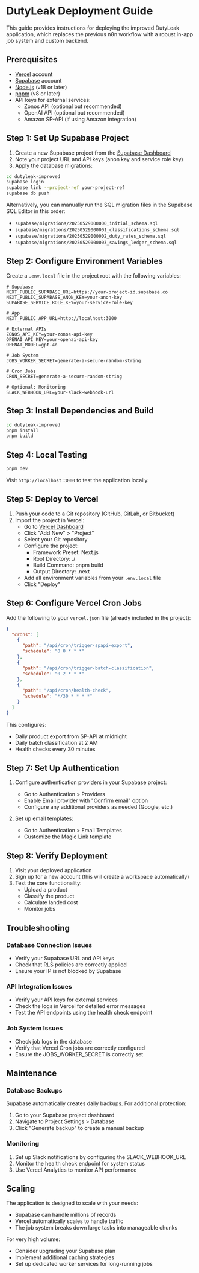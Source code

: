 # DutyLeak Deployment Guide

This guide provides instructions for deploying the improved DutyLeak application, which replaces the previous n8n workflow with a robust in-app job system and custom backend.

## Prerequisites

- [Vercel](https://vercel.com) account
- [Supabase](https://supabase.com) account
- [Node.js](https://nodejs.org) (v18 or later)
- [pnpm](https://pnpm.io) (v8 or later)
- API keys for external services:
  - Zonos API (optional but recommended)
  - OpenAI API (optional but recommended)
  - Amazon SP-API (if using Amazon integration)

## Step 1: Set Up Supabase Project

1. Create a new Supabase project from the [Supabase Dashboard](https://app.supabase.com)
2. Note your project URL and API keys (anon key and service role key)
3. Apply the database migrations:

```bash
cd dutyleak-improved
supabase login
supabase link --project-ref your-project-ref
supabase db push
```

Alternatively, you can manually run the SQL migration files in the Supabase SQL Editor in this order:
- `supabase/migrations/20250529000000_initial_schema.sql`
- `supabase/migrations/20250529000001_classifications_schema.sql`
- `supabase/migrations/20250529000002_duty_rates_schema.sql`
- `supabase/migrations/20250529000003_savings_ledger_schema.sql`

## Step 2: Configure Environment Variables

Create a `.env.local` file in the project root with the following variables:

```
# Supabase
NEXT_PUBLIC_SUPABASE_URL=https://your-project-id.supabase.co
NEXT_PUBLIC_SUPABASE_ANON_KEY=your-anon-key
SUPABASE_SERVICE_ROLE_KEY=your-service-role-key

# App
NEXT_PUBLIC_APP_URL=http://localhost:3000

# External APIs
ZONOS_API_KEY=your-zonos-api-key
OPENAI_API_KEY=your-openai-api-key
OPENAI_MODEL=gpt-4o

# Job System
JOBS_WORKER_SECRET=generate-a-secure-random-string

# Cron Jobs
CRON_SECRET=generate-a-secure-random-string

# Optional: Monitoring
SLACK_WEBHOOK_URL=your-slack-webhook-url
```

## Step 3: Install Dependencies and Build

```bash
cd dutyleak-improved
pnpm install
pnpm build
```

## Step 4: Local Testing

```bash
pnpm dev
```

Visit `http://localhost:3000` to test the application locally.

## Step 5: Deploy to Vercel

1. Push your code to a Git repository (GitHub, GitLab, or Bitbucket)
2. Import the project in Vercel:
   - Go to [Vercel Dashboard](https://vercel.com/dashboard)
   - Click "Add New" > "Project"
   - Select your Git repository
   - Configure the project:
     - Framework Preset: Next.js
     - Root Directory: ./
     - Build Command: pnpm build
     - Output Directory: .next
   - Add all environment variables from your `.env.local` file
   - Click "Deploy"

## Step 6: Configure Vercel Cron Jobs

Add the following to your `vercel.json` file (already included in the project):

```json
{
  "crons": [
    {
      "path": "/api/cron/trigger-spapi-export",
      "schedule": "0 0 * * *"
    },
    {
      "path": "/api/cron/trigger-batch-classification",
      "schedule": "0 2 * * *"
    },
    {
      "path": "/api/cron/health-check",
      "schedule": "*/30 * * * *"
    }
  ]
}
```

This configures:
- Daily product export from SP-API at midnight
- Daily batch classification at 2 AM
- Health checks every 30 minutes

## Step 7: Set Up Authentication

1. Configure authentication providers in your Supabase project:
   - Go to Authentication > Providers
   - Enable Email provider with "Confirm email" option
   - Configure any additional providers as needed (Google, etc.)

2. Set up email templates:
   - Go to Authentication > Email Templates
   - Customize the Magic Link template

## Step 8: Verify Deployment

1. Visit your deployed application
2. Sign up for a new account (this will create a workspace automatically)
3. Test the core functionality:
   - Upload a product
   - Classify the product
   - Calculate landed cost
   - Monitor jobs

## Troubleshooting

### Database Connection Issues

- Verify your Supabase URL and API keys
- Check that RLS policies are correctly applied
- Ensure your IP is not blocked by Supabase

### API Integration Issues

- Verify your API keys for external services
- Check the logs in Vercel for detailed error messages
- Test the API endpoints using the health check endpoint

### Job System Issues

- Check job logs in the database
- Verify that Vercel Cron jobs are correctly configured
- Ensure the JOBS_WORKER_SECRET is correctly set

## Maintenance

### Database Backups

Supabase automatically creates daily backups. For additional protection:

1. Go to your Supabase project dashboard
2. Navigate to Project Settings > Database
3. Click "Generate backup" to create a manual backup

### Monitoring

1. Set up Slack notifications by configuring the SLACK_WEBHOOK_URL
2. Monitor the health check endpoint for system status
3. Use Vercel Analytics to monitor API performance

## Scaling

The application is designed to scale with your needs:

- Supabase can handle millions of records
- Vercel automatically scales to handle traffic
- The job system breaks down large tasks into manageable chunks

For very high volume:
- Consider upgrading your Supabase plan
- Implement additional caching strategies
- Set up dedicated worker services for long-running jobs
